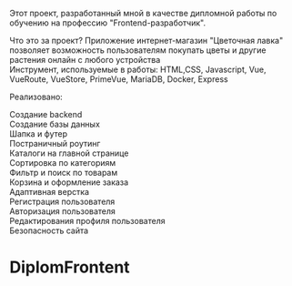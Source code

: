 
Этот проект, разработанный мной в качестве дипломной работы по обучению на профессию "Frontend-разработчик". 

Что это за проект?
Приложение интернет-магазин "Цветочная лавка" позволяет возможность пользователям покупать цветы и другие растения онлайн с любого устройства<br>
Инструмент, используемые в работы:
HTML,CSS, Javascript, Vue, VueRoute, VueStore, PrimeVue, MariaDB, Docker, Express

<p>Реализовано:</p>
Создание backend<br>
Создание базы данных<br>
Шапка и футер<br>
Постраничный роутинг<br>
Каталоги на главной странице<br>
Сортировка по категориям<br>
Фильтр и поиск по товарам<br>
Корзина и оформление заказа<br>
Адаптивная верстка<br>
Регистрация пользователя<br>
Авторизация пользователя<br>
Редактирования профиля пользователя<br>
Безопасность сайта<br>

# DiplomFrontent
